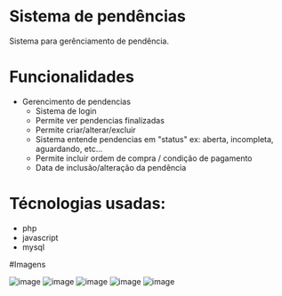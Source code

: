# Sistema de pendências

Sistema para gerênciamento de pendência. 

# Funcionalidades
- Gerencimento de pendencias
	- Sistema de login
	- Permite ver pendencias finalizadas
	- Permite criar/alterar/excluir
	- Sistema entende pendencias em "status" ex: aberta, incompleta, aguardando, etc...
	- Permite incluir ordem de compra / condição de pagamento
	- Data de inclusão/alteração da pendência

# Técnologias usadas:
- php
- javascript
- mysql


#Imagens

![image](https://user-images.githubusercontent.com/93299444/154814242-9409193f-045f-4284-be55-02ffe8d2e190.png)
![image](https://user-images.githubusercontent.com/93299444/154814450-f3afcfc8-e05c-4428-a458-faf992dde134.png)
![image](https://user-images.githubusercontent.com/93299444/154814485-75a535a4-8975-46ff-a298-22636063dd19.png)
![image](https://user-images.githubusercontent.com/93299444/154814414-cb2332a6-9fd3-452a-8c94-185596d97f5d.png)
![image](https://user-images.githubusercontent.com/93299444/154814424-aca3070e-84a0-4334-b352-22b198946a33.png)

